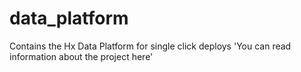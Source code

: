 # data_platform
Contains the Hx Data Platform for single click deploys
'You can read information about the project here'

